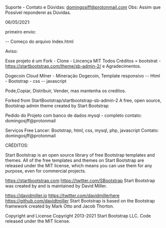 Suporte - Contato e Dúvidas: domingosjff@protonmail.com Obs: Assim que Possível reponderei as Dúvidas.

06/05/2021:

primeiro envio:

-- Começo do arquivo Index.html

Aviso:

Esse projeto é um Fork - Clone - Lincença MIT Todos Créditos = bootstrat - https://startbootstrap.com/theme/sb-admin-2/ e Agradecimentos.

Dogecoin Cloud MIner - Mineração Dogecoin, Template responsivo -- Html - Bootstrap - css -- javascript

Pode,Copiar, Distribuir, Vender, mas mantenha os creditos.

Forked from StartBootstrap/startbootstrap-sb-admin-2 A free, open source, Bootstrap admin theme created by Start Bootstrap

Pedido do Projeto com banco de dados mysql - completo contato: domingosjff@protonmail

Serviços Free Lancer: Bootstrap, html, css, mysql, php, javascript Contato: domingosjff@protonmail

CRÉDITOS:

Start Bootstrap is an open source library of free Bootstrap templates and themes. All of the free templates and themes on Start Bootstrap are released under the MIT license, which means you can use them for any purpose, even for commercial projects.

https://startbootstrap.com https://twitter.com/SBootstrap Start Bootstrap was created by and is maintained by David Miller.

https://davidmiller.io https://twitter.com/davidmillerhere https://github.com/davidtmiller Start Bootstrap is based on the Bootstrap framework created by Mark Otto and Jacob Thorton.

Copyright and License Copyright 2013-2021 Start Bootstrap LLC. Code released under the MIT license.
